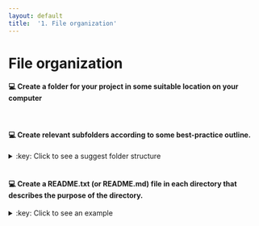 ```yaml
---
layout: default
title:  '1. File organization'
---
```


# File organization

#### :computer: Create a folder for your project in some suitable location on your computer
<br />

#### :computer: Create relevant subfolders according to some best-practice outline.
<details markdown="1">
<summary>:key: Click to see a suggest folder structure</summary>

    my_project
    |─ bin
    |- doc
    |- data
    |  |- raw
    |     |- 2016-04-30
    |  |- clean
    |     |- 2016-11-16
    |- results
    |- src

</details>  
<br />

#### :computer: Create a README.txt (or README.md) file in each directory that describes the purpose of the directory.
<details markdown="1">
<summary>:key: Click to see an example</summary>

    # results
    Results directory for tracking computational experiments peformed on data. Keep results from different runs in date-stamped directories.

</details>  
<br />
